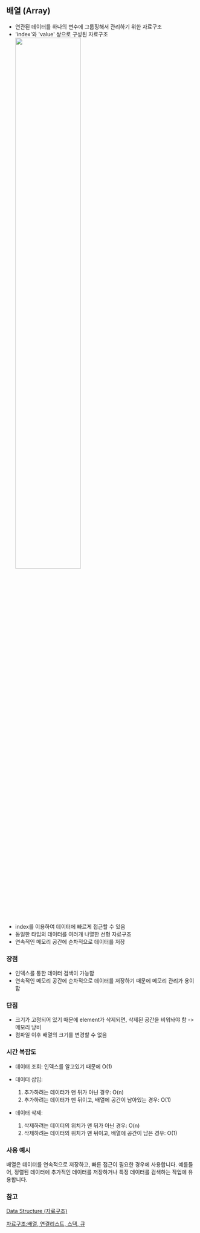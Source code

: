 ## 배열 (Array)

- 연관된 데이터를 하나의 변수에 그룹핑해서 관리하기 위한 자료구조
- 'index'와 'value' 쌍으로 구성된 자료구조
  <img src="https://raw.githubusercontent.com/dohyeonYoon/CS-Study/feature/ydh/DataStructure/images/array_fig1.png" width="60%" height="60%">
- index를 이용하여 데이터에 빠르게 접근할 수 있음
- 동일한 타입의 데이터를 여러개 나열한 선형 자료구조
- 연속적인 메모리 공간에 순차적으로 데이터를 저장

### 장점

- 인덱스를 통한 데이터 검색이 가능함
- 연속적인 메모리 공간에 순차적으로 데이터를 저장하기 때문에 메모리 관리가 용이함

### 단점

- 크기가 고정되어 있기 때문에 element가 삭제되면, 삭제된 공간을 비워놔야 함 -> 메모리 낭비
- 컴파일 이후 배열의 크기를 변경할 수 없음

### 시간 복잡도

- 데이터 조회: 인덱스를 알고있기 때문에 O(1) 
- 데이터 삽입: 
    1) 추가하려는 데이터가 맨 뒤가 아닌 경우: O(n)
    2) 추가하려는 데이터가 맨 뒤이고, 배열에 공간이 남아있는 경우: O(1)

- 데이터 삭제:
    1) 삭제하려는 데이터의 위치가 맨 뒤가 아닌 경우: O(n)
    2) 삭제하려는 데이터의 위치가 맨 뒤이고, 배열에 공간이 남은 경우: O(1)

### 사용 예시
배열은 데이터를 연속적으로 저장하고, 빠른 접근이 필요한 경우에 사용합니다.
예를들어, 정렬된 데이터에 추가적인 데이터를 저장하거나 특정 데이터를 검색하는 작업에 유용합니다.

### 참고
[Data Structure (자료구조)](https://opentutorials.org/module/1335/8677)

[자료구조:배열, 연결리스트, 스택, 큐](https://coduking.com/entry/%EC%9E%90%EB%A3%8C%EA%B5%AC%EC%A1%B0-%EB%B0%B0%EC%97%B4-%EC%97%B0%EA%B2%B0%EB%A6%AC%EC%8A%A4%ED%8A%B8-%EC%8A%A4%ED%83%9D-%ED%81%90)
